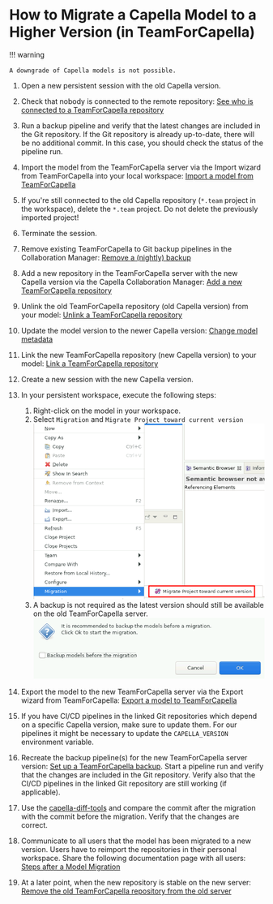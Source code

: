 <!--
 ~ SPDX-FileCopyrightText: Copyright DB InfraGO AG and contributors
 ~ SPDX-License-Identifier: Apache-2.0
 -->

# How to Migrate a Capella Model to a Higher Version (in TeamForCapella)

!!! warning

    A downgrade of Capella models is not possible.

1.  Open a new persistent session with the old Capella version.
1.  Check that nobody is connected to the remote repository:
    [See who is connected to a TeamForCapella repository](../../user/tools/capella/teamforcapella/connected-users/index.md)
1.  Run a backup pipeline and verify that the latest changes are included in
    the Git repository. If the Git repository is already up-to-date, there will
    be no additional commit. In this case, you should check the status of the
    pipeline run.
1.  Import the model from the TeamForCapella server via the Import wizard from
    TeamForCapella into your local workspace:
    [Import a model from TeamForCapella](../../user/tools/capella/teamforcapella/import/index.md)
1.  If you're still connected to the old Capella repository (`*.team` project
    in the workspace), delete the `*.team` project. Do not delete the
    previously imported project!
1.  Terminate the session.
1.  Remove existing TeamForCapella to Git backup pipelines in the Collaboration
    Manager:
    [Remove a (nightly) backup](../../user/projects/models/backups/remove.md)
1.  Add a new repository in the TeamForCapella server with the new Capella
    version via the Capella Collaboration Manager:
    [Add a new TeamForCapella repository](./repository-management/index.md#add-a-new-teamforcapella-repository)
1.  Unlink the old TeamForCapella repository (old Capella version) from your
    model:
    [Unlink a TeamForCapella repository](./project-integration/index.md#unlink-a-teamforcapella-repository-from-a-project-model)
1.  Update the model version to the newer Capella version:
    [Change model metadata](../../user/projects/models/metadata.md)
1.  Link the new TeamForCapella repository (new Capella version) to your model:
    [Link a TeamForCapella repository](./project-integration/index.md#link-a-teamforcapella-repository-to-a-project-model)
1.  Create a new session with the new Capella version.
1.  In your persistent workspace, execute the following steps:

    1. Right-click on the model in your workspace.
    1. Select `Migration` and `Migrate Project toward current version`
       ![Migrate Capella model](../../user/tools/capella/migration/migrate-capella-model.png)
    1. A backup is not required as the latest version should still be available
       on the old TeamForCapella server.
       ![Disable backup option](../../user/tools/capella/migration/backup-migration.png)

1.  Export the model to the new TeamForCapella server via the Export wizard
    from TeamForCapella:
    [Export a model to TeamForCapella](../../user/tools/capella/teamforcapella/export/index.md)
1.  If you have CI/CD pipelines in the linked Git repositories which depend on
    a specific Capella version, make sure to update them. For our pipelines it
    might be necessary to update the `CAPELLA_VERSION` environment variable.
1.  Recreate the backup pipeline(s) for the new TeamForCapella server version:
    [Set up a TeamForCapella backup](../../user/projects/models/backups/setup.md).
    Start a pipeline run and verify that the changes are included in the Git
    repository. Verify also that the CI/CD pipelines in the linked Git
    repository are still working (if applicable).
1.  Use the [capella-diff-tools](https://github.com/DSD-DBS/capella-diff-tools)
    and compare the commit after the migration with the commit before the
    migration. Verify that the changes are correct.
1.  Communicate to all users that the model has been migrated to a new version.
    Users have to reimport the repositories in their personal workspace. Share
    the following documentation page with all users:
    [Steps after a Model Migration](../../user/tools/capella/teamforcapella/migration/index.md)
1.  At a later point, when the new repository is stable on the new server:
    [Remove the old TeamForCapella repository from the old server](./repository-management/index.md#remove-a-teamforcapella-repository)
